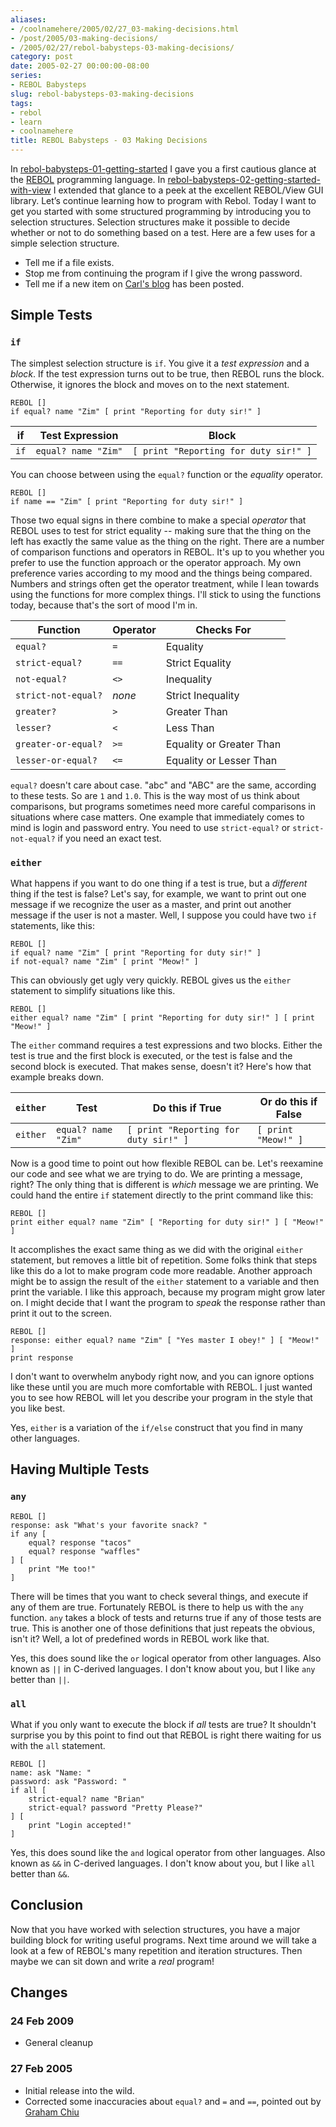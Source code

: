 ```yaml
---
aliases:
- /coolnamehere/2005/02/27_03-making-decisions.html
- /post/2005/03-making-decisions/
- /2005/02/27/rebol-babysteps-03-making-decisions/
category: post
date: 2005-02-27 00:00:00-08:00
series:
- REBOL Babysteps
slug: rebol-babysteps-03-making-decisions
tags:
- rebol
- learn
- coolnamehere
title: REBOL Babysteps - 03 Making Decisions
---
```


In [rebol-babysteps-01-getting-started](../../2004/12/rebol-babysteps-01-getting-started.md) I gave you a first cautious glance at the [REBOL](../../../card/REBOL.md) programming language. In [rebol-babysteps-02-getting-started-with-view](../../2004/12/rebol-babysteps-02-getting-started-with-view.md) I extended that glance to a peek at the excellent REBOL/View GUI library. Let’s continue learning how to program with Rebol. Today I want to get you started with some structured programming by introducing you to selection structures. Selection structures make it possible to decide whether or not to do something based on a test. Here are a few uses for a simple selection structure.

* Tell me if a file exists.
* Stop me from continuing the program if I give the wrong password.
* Tell me if a new item on [Carl's blog](http://www.rebol.com/cgi-bin/blog.r) has been posted.

## Simple Tests

### `if`

The simplest selection structure is `if`. You give it a *test expression* and a *block*. If the test expression turns out to be true, then REBOL runs the block. Otherwise, it ignores the block and moves on to the next statement.

````rebol
REBOL []
if equal? name "Zim" [ print "Reporting for duty sir!" ]
````

|if|Test Expression|Block|
|--|---------------|-----|
|`if`|`equal? name "Zim"`|`[ print "Reporting for duty sir!" ]`|

You can choose between using the `equal?` function or the *equality* operator.

````rebol
REBOL []
if name == "Zim" [ print "Reporting for duty sir!" ]
````

Those two equal signs in there combine to make a special *operator* that REBOL uses to test for strict equality -- making sure that the thing on the left has exactly the same value as the thing on the right. There are a number of comparison functions and operators in REBOL. It's up to you whether you prefer to use the function approach or the operator approach. My own preference varies according to my mood and the things being compared. Numbers and strings often get the operator treatment, while I lean towards using the functions for more complex things. I'll stick to using the functions today, because that's the sort of mood I'm in.

|Function|Operator|Checks For|
|--------|--------|----------|
|`equal?`|`=`|Equality|
|`strict-equal?`|`==`|Strict Equality|
|`not-equal?`|`<>`|Inequality|
|`strict-not-equal?`|*none*|Strict Inequality|
|`greater?`|`>`|Greater Than|
|`lesser?`|`<`|Less Than|
|`greater-or-equal?`|`>=`|Equality or Greater Than|
|`lesser-or-equal?`|`<=`|Equality or Lesser Than|

`equal?` doesn't care about case. "abc" and "ABC" are the same, according to these tests. So are `1` and `1.0`. This is the way most of us think about comparisons, but programs sometimes need more careful comparisons in situations where case matters. One example that immediately comes to mind is login and password entry. You need to use `strict-equal?` or `strict-not-equal?` if you need an exact test.

### `either`

What happens if you want to do one thing if a test is true, but a *different* thing if the test is false? Let's say, for example, we want to print out one message if we recognize the user as a master, and print out another message if the user is not a master. Well, I suppose you could have two `if` statements, like this:

````rebol
REBOL []
if equal? name "Zim" [ print "Reporting for duty sir!" ]
if not-equal? name "Zim" [ print "Meow!" ]
````

This can obviously get ugly very quickly. REBOL gives us the `either` statement to simplify situations like this.

````rebol
REBOL []
either equal? name "Zim" [ print "Reporting for duty sir!" ] [ print "Meow!" ]
````

The `either` command requires a test expressions and two blocks. Either the test is true and the first block is executed, or the test is false and the second block is executed. That makes sense, doesn't it? Here's how that example breaks down.

|`either`|Test|Do this if True|Or do this if False|
|--------|----|---------------|-------------------|
|`either`|`equal? name "Zim"`|`[ print "Reporting for duty sir!" ]`|`[ print "Meow!" ]`|

Now is a good time to point out how flexible REBOL can be. Let's reexamine our code and see what we are trying to do. We are printing a message, right? The only thing that is different is *which* message we are printing. We could hand the entire `if` statement directly to the print command like this:

````rebol
REBOL []
print either equal? name "Zim" [ "Reporting for duty sir!" ] [ "Meow!" ]
````

It accomplishes the exact same thing as we did with the original `either` statement, but removes a little bit of repetition. Some folks think that steps like this do a lot to make program code more readable. Another approach might be to assign the result of the `either` statement to a variable and then print the variable. I like this approach, because my program might grow later on. I might decide that I want the program to *speak* the response rather than print it out to the screen.

````rebol
REBOL []
response: either equal? name "Zim" [ "Yes master I obey!" ] [ "Meow!" ]
print response
````

I don't want to overwhelm anybody right now, and you can ignore options like these until you are much more comfortable with REBOL. I just wanted you to see how REBOL will let you describe your program in the style that you like best.

Yes, `either` is a variation of the `if/else` construct that you find in many other languages.

## Having Multiple Tests

### `any`

````rebol
REBOL []
response: ask "What's your favorite snack? "
if any [
	equal? response "tacos"
	equal? response "waffles"
] [
	print "Me too!"
]
````

There will be times that you want to check several things, and execute if any of them are true. Fortunately REBOL is there to help us with the `any` function. `any` takes a block of tests and returns true if any of those tests are true. This is another one of those definitions that just repeats the obvious, isn't it? Well, a lot of predefined words in REBOL work like that.

Yes, this does sound like the `or` logical operator from other languages. Also known as `||` in C-derived languages. I don't know about you, but I like `any` better than `||`.

### `all`

What if you only want to execute the block if *all* tests are true? It shouldn't surprise you by this point to find out that REBOL is right there waiting for us with the `all` statement.

````rebol
REBOL []
name: ask "Name: "
password: ask "Password: "
if all [
	strict-equal? name "Brian"
	strict-equal? password "Pretty Please?"
] [
	print "Login accepted!"
]
````

Yes, this does sound like the `and` logical operator from other languages. Also known as `&&` in C-derived languages. I don't know about you, but I like `all` better than `&&`.

## Conclusion

Now that you have worked with selection structures, you have a major building block for writing useful programs. Next time around we will take a look at a few of REBOL's many repetition and iteration structures. Then maybe we can sit down and write a *real* program!

## Changes

### 24 Feb 2009

* General cleanup

### 27 Feb 2005

* Initial release into the wild.
* Corrected some inaccuracies about `equal?` and `=` and `==`, pointed out by [Graham Chiu](http://www.compkarori.com/vanilla)
